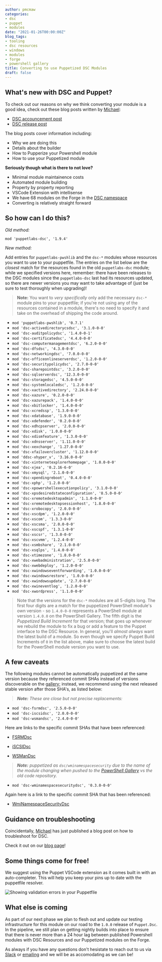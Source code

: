 ```yaml
---
author: pmcmaw
categories:
- dsc
- puppet
- modules
date: "2021-01-26T00:00:00Z"
blog_tags:
- tooling
- dsc resources
- windows
- modules
- forge
- powershell gallery
title: Converting to use Puppetized DSC Modules
draft: false
---
```


## What's new with DSC and Puppet?

To check out our reasons on why we think converting your module is a good idea, check out these blog posts written by [Michael][mlombardi]:

- [DSC accouncement post][dsc_accouncement]
- [DSC release post][dsc_release]

The blog posts cover information including:

- Why we are doing this
- Details about the builder
- How to Pupperize your Powershell module
- How to use your Puppetized module

**Seriously though what is there to not love?**

- Minimal module maintainence costs
- Automated module building
- Property by property reporting
- VSCode Extension with intellisense
- We have 68 modules on the Forge in the [DSC namespace][dsc-namespace]
- Converting is relatively straight forward

## So how can I do this?

*Old method:*

```puppet
mod 'puppetlabs-dsc', '1.9.4'
```

*New method:*

Add entries for `puppetlabs-pwshlib` and the `dsc-*` modules whose resources you want to use to your puppetfile.
The entries on the list below are the _closest_ match for the resources found in the old `puppetlabs-dsc` module; while we specified versions here, remember: there have been releases to the DSC modules since the `puppetlabs-dsc` last had its resources updated, so there are newer versions you may want to take advantage of (just be sure to test thoroughly when upgrading)!

> **Note:** You want to _very specifically_ only add the necessary `dsc-*` module pins to your puppetfile; if you're not using any of the resources contained in a module, there's no need to specify it and take on the overhead of shipping the code around.

- `mod 'puppetlabs-pwshlib', '0.7.1'`
- `mod 'dsc-activedirectorycsdsc', '3.1.0-0-0'`
- `mod 'dsc-auditpolicydsc', '1.4.0-0-1'`
- `mod 'dsc-certificatedsc', '4.4.0-0-0'`
- `mod 'dsc-computermanagementdsc', '6.2.0-0-0'`
- `mod 'dsc-dfsdsc', '4.3.0-0-0'`
- `mod 'dsc-networkingdsc', '7.0.0-0-0'`
- `mod 'dsc-officeonlineserverdsc', '1.2.0-0-0'`
- `mod 'dsc-securitypolicydsc', '2.7.0-0-0'`
- `mod 'dsc-sharepointdsc', '3.2.0-0-0'`
- `mod 'dsc-sqlserverdsc', '12.3.0-0-0'`
- `mod 'dsc-storagedsc', '4.5.0-0-0'`
- `mod 'dsc-systemlocaledsc', '1.2.0-0-0'`
- `mod 'dsc-xactivedirectory', '2.24.0-0-0'`
- `mod 'dsc-xazure', '0.2.0-0-0'`
- `mod 'dsc-xazurepack', '1.4.0-0-0'`
- `mod 'dsc-xbitlocker', '1.4.0-0-0'`
- `mod 'dsc-xcredssp', '1.3.0-0-0'`
- `mod 'dsc-xdatabase', '1.9.0-0-0'`
- `mod 'dsc-xdefender', '0.2.0-0-0'`
- `mod 'dsc-xdhcpserver', '2.0.0-0-0'`
- `mod 'dsc-xdisk', '1.0.0-0-0'`
- `mod 'dsc-xdismfeature', '1.3.0-0-0'`
- `mod 'dsc-xdnsserver', '1.11.0-0-0'`
- `mod 'dsc-xexchange', '1.27.0-0-0'`
- `mod 'dsc-xfailovercluster', '1.12.0-0-0'`
- `mod 'ddsc-xhyper_v', '3.16.0-0-0'`
- `mod 'dsc-xinternetexplorerhomepage', '1.0.0-0-0'`
- `mod 'dsc-xjea', '0.2.16-6-0'`
- `mod 'dsc-xmysql', '2.1.0-0-0'`
- `mod 'dsc-xpendingreboot', '0.4.0-0-0'`
- `mod 'dsc-xphp', '1.2.0-0-0'`
- `mod 'dsc-xpowershellexecutionpolicy', '3.1.0-0-0'`
- `mod 'dsc-xpsdesiredstateconfiguration', '8.5.0-0-0'`
- `mod 'dsc-xremotedesktopadmin', '1.1.0-0-0'`
- `mod 'dsc-xremotedesktopsessionhost', '1.8.0-0-0'`
- `mod 'dsc-xrobocopy', '2.0.0-0-0'`
- `mod 'dsc-xscdpm', '1.2.0-0-0'`
- `mod 'dsc-xscom', '1.3.3-0-0'`
- `mod 'dsc-xscsma', '2.0.0-0-0'`
- `mod 'dsc-xscspf', '1.3.1-0-0'`
- `mod 'dsc-xscsr', '1.3.0-0-0'`
- `mod 'dsc-xscvmm', '1.2.4-0-0'`
- `mod 'dsc-xsmbshare', '2.1.0-0-0'`
- `mod 'dsc-xsqlps', '1.4.0-0-0'`
- `mod 'dsc-xtimezone', '1.8.0-0-0'`
- `mod 'dsc-xwebadministration', '2.5.0-0-0'`
- `mod 'dsc-xwebdeploy', '1.2.0-0-0'`
- `mod 'dsc-xwindowseventforwarding', '1.0.0-0-0'`
- `mod 'dsc-xwindowsrestore', '1.0.0-0-0'`
- `mod 'dsc-xwindowsupdate', '2.7.0-0-0'`
- `mod 'dsc-xwineventlog', '1.2.0-0-0'`
- `mod 'dsc-xwordpress', '1.1.0-0-0'`

> Note that the versions for the `dsc-*` modules are all 5-digits long.
> The first four digits are a match for the puppetized PowerShell module's own version - so `1.4.0-0-0` represents a PowerShell module at version `1.4.0.0` on the PowerShell Gallery.
> The fifth digit is the _Puppetized Build Increment_ for that version; that goes up whenever we rebuild the module to fix a bug or add a feature to the Puppet interface to the DSC Resource.
> In general, you'll _almost always_ want the latest build of a module.
> So even though we specify Puppet Build Increments of `0` in the list above, make sure to choose the latest build for the PowerShell module version you want to use.

## A few caveats

The following modules cannot be automatically puppetized at the same version because they referenced commit SHAs instead of versions discoverable on the [gallery;][psgallery]
instead, we recommend using the next released stable version after those SHA's, as listed below:

>_**Note:** These are close but not precise replacements:_

- `mod 'dsc-fsrmdsc', '2.5.0-0-0'`
- `mod 'dsc-iscsidsc', '2.0.0-0-0'`
- `mod 'dsc-wsmandsc', '2.4.0-0-0'`

Here are links to the specific commit SHAs that have been referenced:

- [FSRMDsc][fsrmdsc]

- [iSCSIDsc][iscsidsc]

- [WSManDsc][wsmandsc]

>_**Note:** puppetized as `dsc/wminamespacesecurity` due to the name of the module changing when pushed to the [PowerShell Gallery][psgallery] vs the old code repository._

- `mod 'dsc-wminamespacesecuritydsc', '0.3.0-0-0'`

Again here is a link to the specific commit SHA that has been referenced:

- [WmiNamespaceSecurityDsc][wmiNamespaceSecurityDsc]

## Guidance on troubleshooting

Coincidentally, [Michael][mlombardi] has just published a blog post on how to troubleshoot for DSC.

Check it out on our [blog page][blog-page]!

## Some things come for free!

We suggest using the Puppet VSCode extension as it comes built in with an auto-completer. This will help you keep your pins up to date with the puppetfile resolver.

![Showing validation errors in your Puppetfile](/content-and-tooling-team/assets/2021-01-26-converting-dsc-modules/puppetfile-resolver.gif)

## What else is coming

As part of our next phase we plan to flesh out and update our testing infrastructure for this module on our road to the `1.0.0` release of `Puppet.Dsc`.
In the pipeline, we still plan on getting nightly builds into place to ensure that there is never more than a 24 hour lag between published Powershell modules with DSC Resources and our Puppetized modules on the Forge.

As always if you have any questions don't hesistate to reach out to us via [Slack][puppet-slack] or [emailing][dsc-email] and we will be as accomodating as we can be!

[blog-page]: https://puppetlabs.github.io/iac/
[dsc-email]: mailto:dsc@puppet.com
[dsc_accouncement]: https://puppetlabs.github.io/iac/news/roadmap/2020/03/30/dsc-announcement.html
[dsc-namespace]: https://forge.puppet.com/dsc
[dsc_release]: https://puppetlabs.github.io/iac/news/roadmap/2020/09/21/dsc-release.html
[fsrmdsc]: https://github.com/dsccommunity/FSRMDsc/commit/8945f610fa9a6f7f920260abf4e50d91db25bac0
[iscsidsc]: https://github.com/dsccommunity/iSCSIDsc/commit/2208ad24a0cc0a85ce19fb377e72fbc21d366587
[mlombardi]: https://github.com/michaeltlombardi
[puppet-slack]: https://slack.puppet.com/
[psgallery]: https://www.powershellgallery.com
[wsmandsc]: https://github.com/dsccommunity/wsmandsc/commit/1aa6400e7ffa1932505bf9904a7ce9e147af9c45
[wmiNamespaceSecurityDsc]: https://github.com/PowerShell/WmiNamespaceSecurityDsc/commit/d49daa4c18f12aabf32fd60631d927c6d276a453
